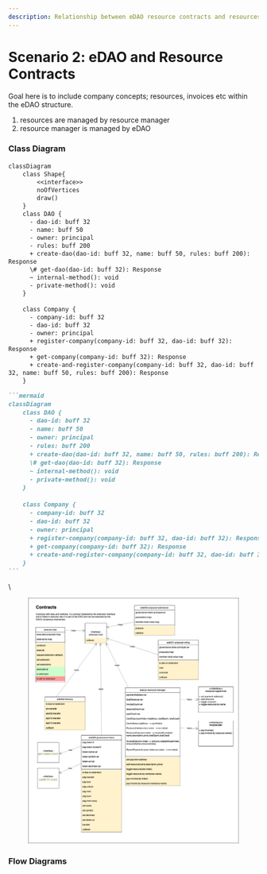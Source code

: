 ```yaml
---
description: Relationship between eDAO resource contracts and resources
---
```


# Scenario 2: eDAO and Resource Contracts

Goal here is to include company concepts; resources, invoices etc within the eDAO structure.

1. resources are managed by resource manager
2. resource manager is managed by eDAO

### Class Diagram

```mermaid
classDiagram
    class Shape{
        <<interface>>
        noOfVertices
        draw()
    }
    class DAO {
      - dao-id: buff 32
      - name: buff 50
      - owner: principal
      - rules: buff 200
      + create-dao(dao-id: buff 32, name: buff 50, rules: buff 200): Response
      \# get-dao(dao-id: buff 32): Response
      ~ internal-method(): void
      - private-method(): void
    }

    class Company {
      - company-id: buff 32
      - dao-id: buff 32
      - owner: principal
      + register-company(company-id: buff 32, dao-id: buff 32): Response
      + get-company(company-id: buff 32): Response
      + create-and-register-company(company-id: buff 32, dao-id: buff 32, name: buff 50, rules: buff 200): Response
    }
```

````markdown
```mermaid
classDiagram
    class DAO {
      - dao-id: buff 32
      - name: buff 50
      - owner: principal
      - rules: buff 200
      + create-dao(dao-id: buff 32, name: buff 50, rules: buff 200): Response
      \# get-dao(dao-id: buff 32): Response
      ~ internal-method(): void
      - private-method(): void
    }

    class Company {
      - company-id: buff 32
      - dao-id: buff 32
      - owner: principal
      + register-company(company-id: buff 32, dao-id: buff 32): Response
      + get-company(company-id: buff 32): Response
      + create-and-register-company(company-id: buff 32, dao-id: buff 32, name: buff 50, rules: buff 200): Response
    }
```
````

\


<figure><img src="../../../.gitbook/assets/eDAO-resource-contracts_class.drawio (3).png" alt=""><figcaption></figcaption></figure>

### Flow Diagrams
